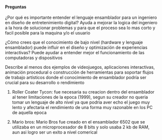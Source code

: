 #### Preguntas

¿Por qué es importante entender el lenguaje ensamblador para un ingeniero en diseño de entretenimiento digital?
Ayuda a mejorar la logica del ingeniero  a la hora de solucionar problemas y para que el proceso sea lo mas corto y facil posible para la maquina y/o
el usuario 

¿Cómo crees que el conocimiento de bajo nivel (hardware y lenguaje ensamblador) puede influir en el diseño y optimización de experiencias interactivas?
Puede ayudar a entender mejor el funcionamiento de las computadoras y dispositivos  

Describe al menos dos ejemplos de videojuegos, aplicaciones interactivas, animación procedural o construcción de herramientas para soportar flujos de 
trabajo artísticos donde el conocimiento de ensamblador podría ser crucial para su desarrollo o rendimiento

1. Roller Coater Tycon: fue necesaria su creacion dentro del ensamblador al tener limitaciones de la epoca (1999), segun su creador no queria tomar un
lenguaje de alto nivel ya que podria aver echo el juego muy lento y afectaria el rendimiento de una forma muy razonable en los PC de aquella epoca 
   
2. Mario bros: Mario Bros fue creado en el ensamblador 6502 que se utilizaba en un microprocesador de 8 bits y solo usaba 2 kb de RAM, aun asi logro
ser un exito a nivel comerical
